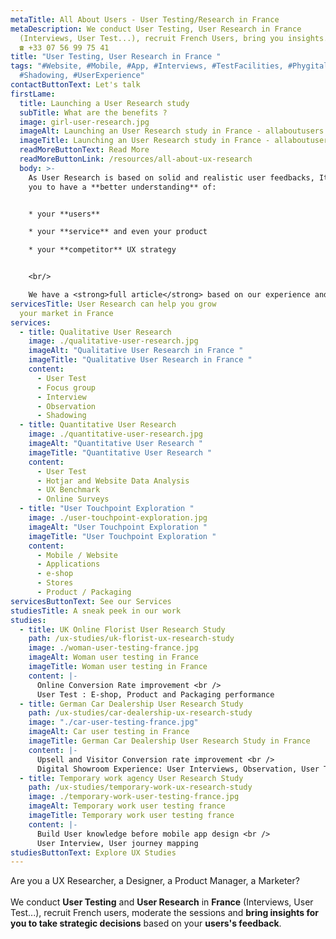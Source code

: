```yaml
---
metaTitle: All About Users - User Testing/Research in France
metaDescription: We conduct User Testing, User Research in France
  (Interviews, User Test...), recruit French Users, bring you insights.
  ☎ +33 07 56 99 75 41
title: "User Testing, User Research in France "
tags: "#Website, #Mobile, #App, #Interviews, #TestFacilities, #Phygital,
  #Shadowing, #UserExperience"
contactButtonText: Let's talk
firstLame:
  title: Launching a User Research study
  subTitle: What are the benefits ?
  image: girl-user-research.jpg
  imageAlt: Launching an User Research study in France - allaboutusers.fr
  imageTitle: Launching an User Research study in France - allaboutusers.fr
  readMoreButtonText: Read More
  readMoreButtonLink: /resources/all-about-ux-research
  body: >-
    As User Research is based on solid and realistic user feedbacks, It can help
    you to have a **better understanding** of: 


    * your **users**

    * your **service** and even your product

    * your **competitor** UX strategy


    <br/>

    We have a <strong>full article</strong> based on our experience and our customer's feedbacks.
servicesTitle: User Research can help you grow
  your market in France
services:
  - title: Qualitative User Research
    image: ./qualitative-user-research.jpg
    imageAlt: "Qualitative User Research in France "
    imageTitle: "Qualitative User Research in France "
    content:
      - User Test
      - Focus group
      - Interview
      - Observation
      - Shadowing
  - title: Quantitative User Research
    image: ./quantitative-user-research.jpg
    imageAlt: "Quantitative User Research "
    imageTitle: "Quantitative User Research "
    content:
      - User Test
      - Hotjar and Website Data Analysis
      - UX Benchmark
      - Online Surveys
  - title: "User Touchpoint Exploration "
    image: ./user-touchpoint-exploration.jpg
    imageAlt: "User Touchpoint Exploration "
    imageTitle: "User Touchpoint Exploration "
    content:
      - Mobile / Website
      - Applications
      - e-shop
      - Stores
      - Product / Packaging
servicesButtonText: See our Services
studiesTitle: A sneak peek in our work
studies:
  - title: UK Online Florist User Research Study
    path: /ux-studies/uk-florist-ux-research-study
    image: ./woman-user-testing-france.jpg
    imageAlt: Woman user testing in France
    imageTitle: Woman user testing in France
    content: |-
      Online Conversion Rate improvement <br />
      User Test : E-shop, Product and Packaging performance
  - title: German Car Dealership User Research Study
    path: /ux-studies/car-dealership-ux-research-study
    image: "./car-user-testing-france.jpg"
    imageAlt: Car user testing in France
    imageTitle: German Car Dealership User Research Study in France
    content: |-
      Upsell and Visitor Conversion rate improvement <br />
      Digital Showroom Experience: User Interviews, Observation, User Test
  - title: Temporary work agency User Research Study
    path: /ux-studies/temporary-work-ux-research-study
    image: ./temporary-work-user-testing-france.jpg
    imageAlt: Temporary work user testing france
    imageTitle: Temporary work user testing france
    content: |-
      Build User knowledge before mobile app design <br />
      User Interview, User journey mapping
studiesButtonText: Explore UX Studies
---
```

Are you a UX Researcher, a Designer, a Product Manager, a Marketer?    
<br />
We conduct **User Testing** and **User Research** in **France** (Interviews, User Test...), recruit French users, moderate the sessions and **bring insights for you to take strategic decisions** based on your **users's feedback**.